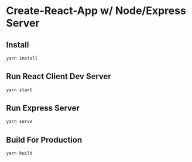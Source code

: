 Create-React-App w/ Node/Express Server
===========================================

Install
-------
```bash
yarn install
```

Run React Client Dev Server
----------------------
```bash
yarn start
```

Run Express Server
----------------------
```bash
yarn serve
```

Build For Production
---------------------
```bash
yarn build
```

